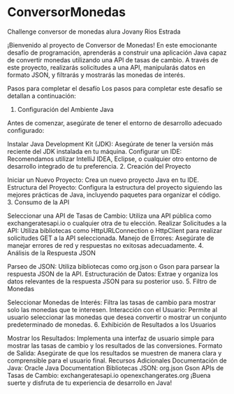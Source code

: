# ConversorMonedas
Challenge conversor de monedas alura Jovany Rios Estrada


¡Bienvenido al proyecto de Conversor de Monedas! En este emocionante desafío de programación, aprenderás a construir una aplicación Java capaz de convertir monedas utilizando una API de tasas de cambio. A través de este proyecto, realizarás solicitudes a una API, manipularás datos en formato JSON, y filtrarás y mostrarás las monedas de interés.

Pasos para completar el desafío
Los pasos para completar este desafío se detallan a continuación:

1. Configuración del Ambiente Java

   
Antes de comenzar, asegúrate de tener el entorno de desarrollo adecuado configurado:

Instalar Java Development Kit (JDK): Asegúrate de tener la versión más reciente del JDK instalada en tu máquina.
Configurar un IDE: Recomendamos utilizar IntelliJ IDEA, Eclipse, o cualquier otro entorno de desarrollo integrado de tu preferencia.
2. Creación del Proyecto

Iniciar un Nuevo Proyecto: Crea un nuevo proyecto Java en tu IDE.
Estructura del Proyecto: Configura la estructura del proyecto siguiendo las mejores prácticas de Java, incluyendo paquetes para organizar el código.
3. Consumo de la API


Seleccionar una API de Tasas de Cambio: Utiliza una API pública como exchangeratesapi.io o cualquier otra de tu elección.
Realizar Solicitudes a la API: Utiliza bibliotecas como HttpURLConnection o HttpClient para realizar solicitudes GET a la API seleccionada.
Manejo de Errores: Asegúrate de manejar errores de red y respuestas no exitosas adecuadamente.
4. Análisis de la Respuesta JSON


Parseo de JSON: Utiliza bibliotecas como org.json o Gson para parsear la respuesta JSON de la API.
Estructuración de Datos: Extrae y organiza los datos relevantes de la respuesta JSON para su posterior uso.
5. Filtro de Monedas


Seleccionar Monedas de Interés: Filtra las tasas de cambio para mostrar solo las monedas que te interesen.
Interacción con el Usuario: Permite al usuario seleccionar las monedas que desea convertir o mostrar un conjunto predeterminado de monedas.
6. Exhibición de Resultados a los Usuarios


Mostrar los Resultados: Implementa una interfaz de usuario simple para mostrar las tasas de cambio y los resultados de las conversiones.
Formato de Salida: Asegúrate de que los resultados se muestren de manera clara y comprensible para el usuario final.
Recursos Adicionales
Documentación de Java: Oracle Java Documentation
Bibliotecas JSON:
org.json
Gson
APIs de Tasas de Cambio:
exchangeratesapi.io
openexchangerates.org
¡Buena suerte y disfruta de tu experiencia de desarrollo en Java!
